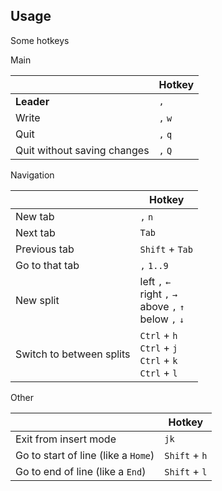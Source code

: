 ## Usage

Some hotkeys

Main

|| Hotkey |
|---|---|
| **Leader** | `,` |
| Write | `,` `w` |
| Quit | `,` `q` |
| Quit without saving changes | `,` `Q` |


Navigation

|| Hotkey |
|---|---|
| New tab | `,` `n` |
| Next tab | `Tab` |
| Previous tab | `Shift` + `Tab` |
| Go to that tab | `,` `1..9` |
| New split | left `,` `←` <br> right `,` `→` <br>  above `,` `↑` <br> below `,` `↓` |
| Switch to between splits | `Ctrl` + `h`<br> `Ctrl` + `j` <br> `Ctrl` + `k` <br> `Ctrl` + `l` |

Other

|| Hotkey |
|---|---|
| Exit from insert mode | `jk` |
| Go to start of line (like a `Home`) | `Shift` + `h` |
| Go to end of line (like a `End`) | `Shift` + `l` |

